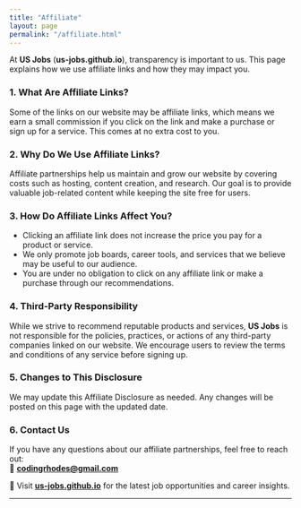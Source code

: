 ```yaml
---
title: "Affiliate"
layout: page
permalink: "/affiliate.html"
---
```


At **US Jobs** (**us-jobs.github.io**), transparency is important to us. This page explains how we use affiliate links and how they may impact you.  

### 1. What Are Affiliate Links?  
Some of the links on our website may be affiliate links, which means we earn a small commission if you click on the link and make a purchase or sign up for a service. This comes at no extra cost to you.  

### 2. Why Do We Use Affiliate Links?  
Affiliate partnerships help us maintain and grow our website by covering costs such as hosting, content creation, and research. Our goal is to provide valuable job-related content while keeping the site free for users.  

### 3. How Do Affiliate Links Affect You?  
- Clicking an affiliate link does not increase the price you pay for a product or service.  
- We only promote job boards, career tools, and services that we believe may be useful to our audience.  
- You are under no obligation to click on any affiliate link or make a purchase through our recommendations.  

### 4. Third-Party Responsibility  
While we strive to recommend reputable products and services, **US Jobs** is not responsible for the policies, practices, or actions of any third-party companies linked on our website. We encourage users to review the terms and conditions of any service before signing up.  

### 5. Changes to This Disclosure  
We may update this Affiliate Disclosure as needed. Any changes will be posted on this page with the updated date.  

### 6. Contact Us  
If you have any questions about our affiliate partnerships, feel free to reach out:  
📧 **[codingrhodes@gmail.com](mailto:codingrhodes@gmail.com)**  

🔎 Visit **[us-jobs.github.io](https://us-jobs.github.io/)** for the latest job opportunities and career insights.  

---
